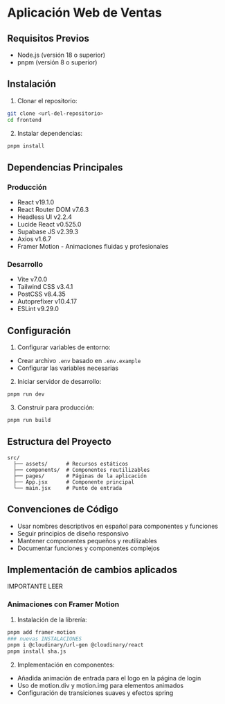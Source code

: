 # Aplicación Web de Ventas

## Requisitos Previos
- Node.js (versión 18 o superior)
- pnpm (versión 8 o superior)

## Instalación

1. Clonar el repositorio:
```bash
git clone <url-del-repositorio>
cd frontend
```

2. Instalar dependencias:
```bash
pnpm install
```

## Dependencias Principales

### Producción
- React v19.1.0
- React Router DOM v7.6.3
- Headless UI v2.2.4
- Lucide React v0.525.0
- Supabase JS v2.39.3
- Axios v1.6.7
- Framer Motion - Animaciones fluidas y profesionales

### Desarrollo
- Vite v7.0.0
- Tailwind CSS v3.4.1
- PostCSS v8.4.35
- Autoprefixer v10.4.17
- ESLint v9.29.0

## Configuración

1. Configurar variables de entorno:
- Crear archivo `.env` basado en `.env.example`
- Configurar las variables necesarias

2. Iniciar servidor de desarrollo:
```bash
pnpm run dev
```

3. Construir para producción:
```bash
pnpm run build
```

## Estructura del Proyecto

```
src/
  ├── assets/      # Recursos estáticos
  ├── components/  # Componentes reutilizables
  ├── pages/       # Páginas de la aplicación
  ├── App.jsx      # Componente principal
  └── main.jsx     # Punto de entrada
```

## Convenciones de Código

- Usar nombres descriptivos en español para componentes y funciones
- Seguir principios de diseño responsivo
- Mantener componentes pequeños y reutilizables
- Documentar funciones y componentes complejos

## Implementación de cambios aplicados
IMPORTANTE LEER
### Animaciones con Framer Motion
1. Instalación de la librería:
```bash
pnpm add framer-motion
### nuevas INSTALACIONES
pnpm i @cloudinary/url-gen @cloudinary/react
pnpm install sha.js

```

2. Implementación en componentes:
- Añadida animación de entrada para el logo en la página de login
- Uso de motion.div y motion.img para elementos animados
- Configuración de transiciones suaves y efectos spring